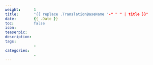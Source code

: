 ```yaml
---
weight:      1
title:       "{{ replace .TranslationBaseName "-" " " | title }}"
date:        {{ .Date }}
toc:         false
icon:
teaserpic:
description:
tags:
             -
categories:
             -
---
```




<!--more-->

